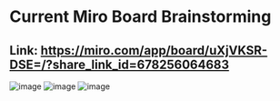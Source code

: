 # Current Miro Board Brainstorming

## Link: https://miro.com/app/board/uXjVKSR-DSE=/?share_link_id=678256064683
![image](https://github.com/cse110-sp24-group17/cse110-sp24-group17/assets/110417482/d012c4a2-06b0-4ef1-84ab-eca2b6b1f91b)
![image](https://github.com/cse110-sp24-group17/cse110-sp24-group17/assets/110417482/392863bf-fe6a-44de-b182-df27defa07bf)
![image](https://github.com/cse110-sp24-group17/cse110-sp24-group17/assets/110417482/67066571-43f5-4020-b457-abd19321a387)
